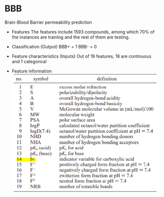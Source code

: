 # BBB
Brain-Blood Barrier permeability prediction

- Features
The features include 1593 compounds, among which 70% of the instances are training and the rest of them are testing.

- Classification (Output)
BBB+ = 1
BBB- = 0

- Feature characteristics (Inputs)
Out of 19 features, 18 are continuous and 1 categorical

- Feature information 
![Image description](FeatureInformation.PNG)

